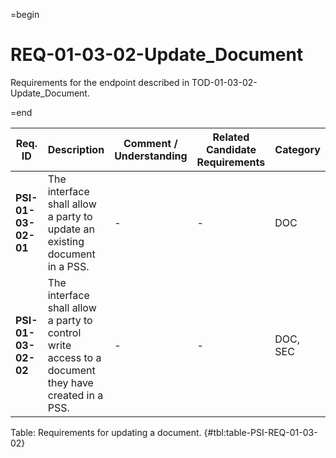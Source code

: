 =begin

# REQ-01-03-02-Update_Document

Requirements for the endpoint described in TOD-01-03-02-Update_Document.

=end

| Req. ID                        | Description                         | Comment / Understanding                  | Related Candidate Requirements | Category                       |
| ------------------------------ | ----------------------------------- | ---------------------------------------- | ------------------------------ | ------------------------------ |
| __PSI-01-03-02-01__ | The interface shall allow a party to update an existing document in a PSS.                          | -                       | -                              | DOC      |
| __PSI-01-03-02-02__ | The interface shall allow a party to control write access to a document they have created in a PSS. | -                       | -                              | DOC, SEC |

Table: Requirements for updating a document. {#tbl:table-PSI-REQ-01-03-02}
